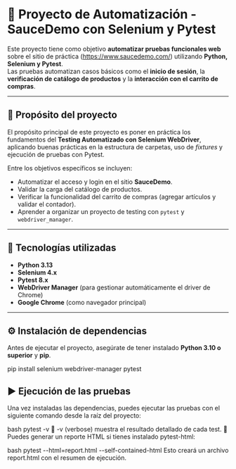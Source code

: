 # 🧪 Proyecto de Automatización - SauceDemo con Selenium y Pytest

Este proyecto tiene como objetivo **automatizar pruebas funcionales web** sobre el sitio de práctica (https://www.saucedemo.com/) utilizando **Python, Selenium y Pytest**.  
Las pruebas automatizan casos básicos como el **inicio de sesión**, la **verificación de catálogo de productos** y la **interacción con el carrito de compras**.

---

## 🎯 Propósito del proyecto

El propósito principal de este proyecto es poner en práctica los fundamentos del **Testing Automatizado con Selenium WebDriver**, aplicando buenas prácticas en la estructura de carpetas, uso de *fixtures* y ejecución de pruebas con Pytest.

Entre los objetivos específicos se incluyen:

- Automatizar el acceso y login en el sitio **SauceDemo**.  
- Validar la carga del catálogo de productos.  
- Verificar la funcionalidad del carrito de compras (agregar artículos y validar el contador).  
- Aprender a organizar un proyecto de testing con `pytest` y `webdriver_manager`.

---

## 🧰 Tecnologías utilizadas

- **Python 3.13**
- **Selenium 4.x**
- **Pytest 8.x**
- **WebDriver Manager** (para gestionar automáticamente el driver de Chrome)
- **Google Chrome** (como navegador principal)

---

## ⚙️ Instalación de dependencias

Antes de ejecutar el proyecto, asegúrate de tener instalado **Python 3.10 o superior** y **pip**.

 pip install selenium webdriver-manager pytest



## ▶️ Ejecución de las pruebas
 
Una vez instaladas las dependencias, puedes ejecutar las pruebas con el siguiente comando desde la raíz del proyecto:

bash
pytest -v
🔹 -v (verbose) muestra el resultado detallado de cada test.
🔹 Puedes generar un reporte HTML si tienes instalado pytest-html:

bash
pytest --html=report.html --self-contained-html
Esto creará un archivo report.html con el resumen de ejecución.